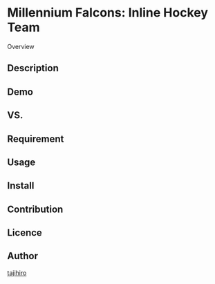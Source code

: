 Millennium Falcons: Inline Hockey Team
=======

Overview

## Description

## Demo

## VS. 

## Requirement

## Usage

## Install

## Contribution

## Licence

## Author

[tajihiro](https://github.com/tajihiro)
